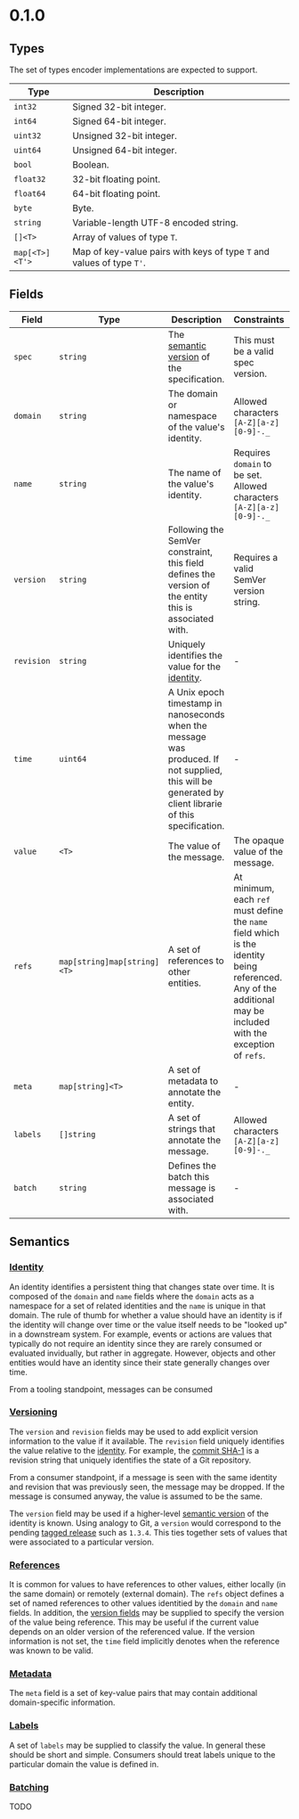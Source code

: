 # 0.1.0

## Types

The set of types encoder implementations are expected to support.

Type | Description
-----| -----------
`int32` | Signed 32-bit integer.
`int64` | Signed 64-bit integer.
`uint32` |  Unsigned 32-bit integer.
`uint64` | Unsigned 64-bit integer.
`bool` | Boolean.
`float32` | 32-bit floating point.
`float64` | 64-bit floating point.
`byte` | Byte.
`string` | Variable-length UTF-8 encoded string.
`[]<T>` | Array of values of type `T`.
`map[<T>]<T'>` | Map of key-value pairs with keys of type `T` and values of type `T'`.

## Fields

Field | Type | Description | Constraints | Semantics
------|------|-------------|-------------|----------
`spec` | `string` | The [semantic version](http://semver.org/) of the specification. | This must be a valid spec version. |
`domain` | `string` | The domain or namespace of the value's identity. | Allowed characters `[A-Z][a-z][0-9]-._` |  See [identity](#identity)
`name` | `string` | The name of the value's identity. | Requires `domain` to be set. Allowed characters `[A-Z][a-z][0-9]-._` |  See [identity](#identity)
`version` | `string` | Following the SemVer constraint, this field defines the version of the entity this is associated with. | Requires a valid SemVer version string. | See [versioning](#versioning)
`revision` | `string` | Uniquely identifies the value for the [identity](#identity). | - | See [versioning](#versioning)
`time` | `uint64` | A Unix epoch timestamp in nanoseconds when the message was produced. If not supplied, this will be generated by client librarie of this specification. | - |
`value` | `<T>` | The value of the message. | The opaque value of the message. |
`refs` | `map[string]map[string]<T>` | A set of references to other entities. | At minimum, each `ref` must define the `name` field which is the identity being referenced. Any of the additional may be included with the exception of `refs`. | See [references](#references)
`meta` | `map[string]<T>` | A set of metadata to annotate the entity. | - | See [metadata](#metadata)
`labels` | `[]string` | A set of strings that annotate the message. | Allowed characters `[A-Z][a-z][0-9]-._` | See [labels](#labels)
`batch` | `string` | Defines the batch this message is associated with. | - | See [batching](#batching)

## Semantics

### [Identity](#identity)

An identity identifies a persistent thing that changes state over time. It is composed of the `domain` and `name` fields where the `domain` acts as a namespace for a set of related identities and the `name` is unique in that domain. The rule of thumb for whether a value should have an identity is if the identity will change over time or the value itself needs to be "looked up" in a downstream system. For example, events or actions are values that typically do not require an identity since they are rarely consumed or evaluated invidually, but rather in aggregate. However, objects and other entities would have an identity since their state generally changes over time.

From a tooling standpoint, messages can be consumed

### [Versioning](#versioning)

The `version` and `revision` fields may be used to add explicit version information to the value if it available. The `revision` field uniquely identifies the value relative to the [identity](#identity). For example, the [commit SHA-1](https://git-scm.com/book/en/v2/Git-Tools-Revision-Selection#Single-Revisions) is a revision string that uniquely identifies the state of a Git repository.

From a consumer standpoint, if a message is seen with the same identity and revision that was previously seen, the message may be dropped. If the message is consumed anyway, the value is assumed to be the same.

The `version` field may be used if a higher-level [semantic version](http://semver.org) of the identity is known. Using analogy to Git, a `version` would correspond to the pending [tagged release](https://git-scm.com/book/en/v2/Git-Basics-Tagging) such as `1.3.4`. This ties together sets of values that were associated to a particular version.

### [References](#references)

It is common for values to have references to other values, either locally (in the same domain) or remotely (external domain). The `refs` object defines a set of named references to other values identitied by the `domain` and `name` fields. In addition, the [version fields](#versioning) may be supplied to specify the version of the value being reference. This may be useful if the current value depends on an older version of the referenced value. If the version information is not set, the `time` field implicitly denotes when the reference was known to be valid.

### [Metadata](#metadata)

The `meta` field is a set of key-value pairs that may contain additional domain-specific information.

### [Labels](#labels)

A set of `labels` may be supplied to classify the value. In general these should be short and simple. Consumers should treat labels unique to the particular domain the value is defined in.

### [Batching](#batching)

TODO
